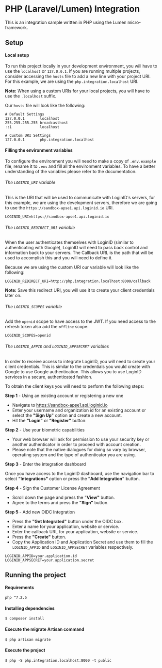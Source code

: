 # PHP (Laravel/Lumen) Integration

This is an integration sample written in PHP using the Lumen micro-framework.

## Setup

#### Local setup

To run this project locally in your development environment, you will have to use the `localhost` or `127.0.0.1`. If you are running multiple projects, consider accessing the `hosts` file to add a new line with your project URI. For this example, we are using the `php.integration.localhost` URI. 

**Note:** When using a custom URIs for your local projects, you will have to use the `.localhost` suffix.

Our `hosts` file will look like the following:
```
# Default Settings
127.0.0.1       localhost
255.255.255.255 broadcasthost
::1             localhost

# Custom URI Settings
127.0.0.1       php.integration.localhost
```

#### Filling the environment variables

To configure the environment you will need to make a copy of `.env.example` file, rename it to `.env` and fill all the environment variables. To have a better understanding of the variables please refer to the documentation.

###### The `LOGINID_URI` variable

This is the URI that will be used to communicate with LoginID's servers, for this example, we are using the development servers, therefore we are going to use the `https://sandbox-apse1.api.loginid.io` URI.

```
LOGINID_URI=https://sandbox-apse1.api.loginid.io
```

###### The `LOGINID_REDIRECT_URI` variable

When the user authenticates themselves with LoginID (similar to authenticating with Google), LoginID will need to pass back control and information back to your servers. The Callback URL is the path that will be used to accomplish this and you will need to define it.

Because we are using the custom URI our variable will look like the following:

```
LOGINID_REDIRECT_URI=http://php.integration.localhost:8000/callback
```

**Note:** Save this redirect URI, you will use it to create your client credentials later on. 

###### The `LOGINID_SCOPES` variable

Add the `openid` scope to have access to the JWT. If you need access to the refresh token also add the `offline` scope.

```
LOGINID_SCOPES=openid
```

###### The `LOGINID_APPID` and `LOGINID_APPSECRET` variables

In order to receive access to integrate LoginID, you will need to create your client credentials. This is similar to the credentials you would create with Google to use Google authentication. This allows you to use LoginID services in a secure, authenticated fashion.

To obtain the client keys you will need to perform the following steps:

**Step 1** - Using an existing account or registering a new one

 - Navigate to https://sandbox-apse1.api.loginid.io
 - Enter your username and organization id for an existing account or select the **"Sign Up"** option and create a new account.
 - Hit the **"Login"** or **"Register"** button

**Step 2** - Use your biometric capabilities

 - Your web browser will ask for permission to use your security key or another authenticator in order to proceed with account creation.
 - Please note that the native dialogues for doing so vary by browser, operating system and the type of authenticator you are using. 

**Step 3** - Enter the integration dashboard

Once you have access to the LoginID dashboard, use the navigation bar to select **"Integrations"** option or press the **"Add Integration"** button.

**Step 4** - Sign the Customer License Agreement

 - Scroll down the page and press the **"View"** button.
 - Agree to the terms and press the **"Sign"** button.

**Step 5** - Add new OIDC Integration
 
 - Press the **"Get Integrated"** button under the OIDC box.
 - Enter a name for your application, website or service.
 - Enter the callback URL for your application, website or service.
 - Press the **"Create"** button.
 - Copy the Application ID and Application Secret and use them to fill the `LOGINID_APPID` and `LOGINID_APPSECRET` variables respectively.

```
LOGINID_APPID=your.application.id
LOGINID_APPSECRET=your.application.secret
```

## Running the project

#### Requirements

 `php ^7.2.5`


#### Installing dependencies

```
$ composer install
```

#### Execute the migrate Artisan command

```
$ php artisan migrate
```

#### Execute the project

```
$ php -S php.integration.localhost:8000 -t public
```

